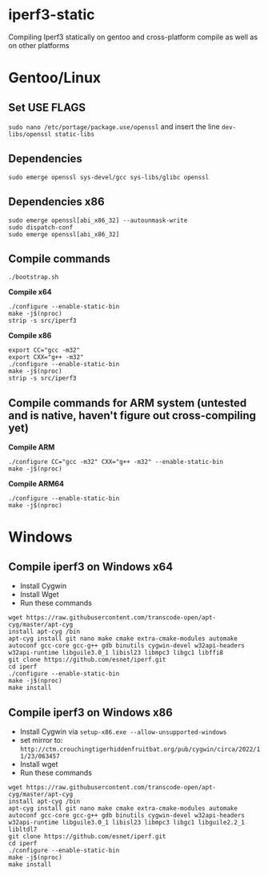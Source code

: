 # iperf3-static
Compiling Iperf3 statically on gentoo and cross-platform compile as well as on other platforms

# Gentoo/Linux
## Set USE FLAGS
`sudo nano /etc/portage/package.use/openssl`
and insert the line
`dev-libs/openssl static-libs`

## Dependencies
`sudo emerge openssl sys-devel/gcc sys-libs/glibc openssl`

## Dependencies x86
```
sudo emerge openssl[abi_x86_32] --autounmask-write
sudo dispatch-conf
sudo emerge openssl[abi_x86_32]
```

## Compile commands
`./bootstrap.sh`

**Compile x64**
```
./configure --enable-static-bin
make -j$(nproc)
strip -s src/iperf3
```
**Compile x86**
```
export CC="gcc -m32"
export CXX="g++ -m32"
./configure --enable-static-bin
make -j$(nproc)
strip -s src/iperf3
```
## Compile commands for ARM system (untested and is native, haven't figure out cross-compiling yet)

**Compile ARM**
```
./configure CC="gcc -m32" CXX="g++ -m32" --enable-static-bin
make -j$(nproc)
```

**Compile ARM64**
```
./configure --enable-static-bin
make -j$(nproc)
```
# Windows

## Compile iperf3 on Windows x64
- Install Cygwin
- Install Wget
- Run these commands
```
wget https://raw.githubusercontent.com/transcode-open/apt-cyg/master/apt-cyg
install apt-cyg /bin
apt-cyg install git nano make cmake extra-cmake-modules automake autoconf gcc-core gcc-g++ gdb binutils cygwin-devel w32api-headers w32api-runtime libguile3.0_1 libisl23 libmpc3 libgc1 libffi8
git clone https://github.com/esnet/iperf.git
cd iperf
./configure --enable-static-bin
make -j$(nproc)
make install
```

## Compile iperf3 on Windows x86

- Install Cygwin via `setup-x86.exe --allow-unsupported-windows`
- set mirror to: `http://ctm.crouchingtigerhiddenfruitbat.org/pub/cygwin/circa/2022/11/23/063457`
- Install wget
- Run these commands
```
wget https://raw.githubusercontent.com/transcode-open/apt-cyg/master/apt-cyg
install apt-cyg /bin
apt-cyg install git nano make cmake extra-cmake-modules automake autoconf gcc-core gcc-g++ gdb binutils cygwin-devel w32api-headers w32api-runtime libguile3.0_1 libisl23 libmpc3 libgc1 libguile2.2_1 libltdl7
git clone https://github.com/esnet/iperf.git
cd iperf
./configure --enable-static-bin
make -j$(nproc)
make install
```
